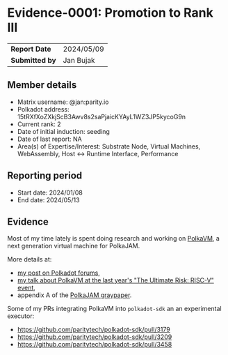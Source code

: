 # Evidence-0001: Promotion to Rank III

|                  |                      |
| ---------------- | ---------------------|
| **Report Date**  | 2024/05/09           |
| **Submitted by** | Jan Bujak            |

## Member details

- Matrix username: @jan:parity.io
- Polkadot address: 15tRXfXoZXkjScB3Awv8s2saPjaicKYAyL1WZ3JP5kycoG9n
- Current rank: 2
- Date of initial induction: seeding
- Date of last report: NA
- Area(s) of Expertise/Interest: Substrate Node, Virtual Machines, WebAssembly, Host <-> Runtime Interface, Performance

## Reporting period

- Start date: 2024/01/08
- End date: 2024/05/13

## Evidence

Most of my time lately is spent doing research and working on [PolkaVM](https://github.com/koute/polkavm), a next generation virtual machine for PolkaJAM.

More details at:
  - [my post on Polkadot forums](https://forum.polkadot.network/t/announcing-polkavm-a-new-risc-v-based-vm-for-smart-contracts-and-possibly-more/3811),
  - [my talk about PolkaVM at the last year's "The Ultimate Risk: RISC-V" event](https://www.youtube.com/watch?v=H5QeOUrjBn4&t=505s),
  - appendix A of the [PolkaJAM graypaper](https://graypaper.com).

Some of my PRs integrating PolkaVM into `polkadot-sdk` an an experimental executor:
  - https://github.com/paritytech/polkadot-sdk/pull/3179
  - https://github.com/paritytech/polkadot-sdk/pull/3209
  - https://github.com/paritytech/polkadot-sdk/pull/3458
